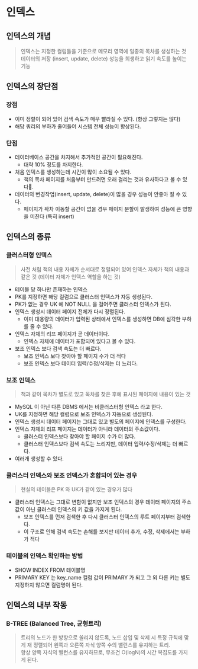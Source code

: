 # 인덱스

## 인덱스의 개념
> 인덱스는 지정한 컬럼들을 기준으로 메모리 영역에 일종의 목차를 생성하는 것   
데이터의 저장 (insert, update, delete) 성능을 희생하고 읽기 속도를 높이는 기능

## 인덱스의 장단점
### 장점 
* 이미 정렬이 되어 있어 검색 속도가 매우 빨라질 수 있다. (항상 그렇지는 않다)
* 해당 쿼리의 부하가 줄어들어 시스템 전체 성능이 향상된다.

### 단점
* 데이터베이스 공간을 차지해서 추가적인 공간이 필요해진다. 
    - 대략 10% 정도를 차지한다.
* 처음 인덱스를 생성하는데 시간이 많이 소요될 수 있다.
    - 책의 목차 페이지를 처음부터 만드려면 오래 걸리는 것과 유사하다고 볼 수 있다.
* 데이터의 변경작업(insert, update, delete)이 많을 경우 성능이 안좋아 질 수 있다.
    - 페이지가 꽉차 이동할 공간이 없을 경우 페이지 분할이 발생하여 성능에 큰 영향을 미친다 (특히 insert)

## 인덱스의 종류
### 클러스터형 인덱스
> 사전 처럼 책의 내용 자체가 순서대로 정렬되어 있어 인덱스 자체가 책의 내용과 같은 것 (데이터 자체가 인덱스 역할을 하는 것)
* 테이블 당 하나만 존재하는 인덱스
* PK를 지정하면 해당 컬럼으로 클러스터 인덱스가 자동 생성된다.
* PK가 없는 경우 UK 에 NOT NULL 을 걸어주면 클러스터 인덱스가 된다.
* 인덱스 생성시 데이터 페이지 전체가 다시 정렬된다.
    - 이미 대용량의 데이터가 입력된 상태에서 인덱스를 생성하면 DB에 심각한 부하를 줄 수 있다.
* 인덱스 자체의 리프 페이지가 곧 데이터이다.
    - 인덱스 자체에 데이터가 포함되어 있다고 볼 수 있다.
* 보조 인덱스 보다 검색 속도는 더 빠르다. 
    - 보조 인덱스 보다 찾아야 할 페이지 수가 더 적다
    - 보조 인덱스 보다 데이터 입력/수정/삭제는 더 느리다.

### 보조 인덱스
> 책과 같이 목차가 별도로 있고 목차를 찾은 후에 표시된 페이지에 내용이 있는 것
* MySQL 이 아닌 다른 DBMS 에서는 비클러스터형 인덱스 라고 한다.
* UK를 지정하면 해당 컬럼으로 보조 인덱스가 자동으로 생성된다.
* 인덱스 생성시 데이터 페이지는 그대로 있고 별도의 페이지에 인덱스를 구성한다.
* 인덱스 자체의 리프 페이지는 데이터가 아니라 데이터의 주소값이다.
    - 클러스터 인덱스보다 찾아야 할 페이지 수가 더 많다.
    - 클러스터 인덱스보다 검색 속도는 느리지만, 데이터 입력/수정/삭제는 더 빠르다.
* 여러개 생성할 수 있다.

### 클러스터 인덱스와 보조 인덱스가 혼합되어 있는 경우
> 현실의 테이블은 PK 와 UK가 같이 있는 경우가 많다
* 클러스터 인덱스는 그대로 변함이 없지만 보조 인덱스의 경우 데이터 페이지의 주소값이 아닌 클러스터 인덱스의 키 값을 가지게 된다.
    - 보조 인덱스를 먼저 검색한 후 다시 클러스터 인덱스의 루트 페이지부터 검색한다.
    - 이 구조로 인해 검색 속도는 손해를 보지만 데이터 추가, 수정, 삭제에서는 부하가 적다
    


### 테이블의 인덱스 확인하는 방법
* SHOW INDEX FROM 테이블명
* PRIMARY KEY 는 key_name 컬럼 값이 PRIMARY 가 되고 그 외 다른 키는 별도 지정하지 않으면 컬럼명이 된다.

## 인덱스의 내부 작동
### B-TREE (Balanced Tree, 균형트리)
> 트리의 노드가 한 방향으로 쏠리지 않도록, 노드 삽입 및 삭제 시 특정 규칙에 맞게 재 정렬되어 왼쪽과 오른쪽 자식 양쪽 수의 밸런스를 유지하는 트리.    
항상 양쪽 자식의 밸런스를 유지하므로, 무조건 O(logN)의 시간 복잡도를 가지게 된다.

